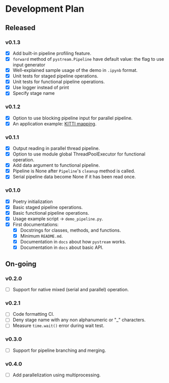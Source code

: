 # Development Plan

## Released

### v0.1.3

- [x] Add built-in pipeline profiling feature.
- [x] `forward` method of `pystream.Pipeline` have default value: the flag to use input generator
- [x] Well-explained sample usage of the demo in `.ipynb` format.
- [x] Unit tests for staged pipeline operations.
- [x] Unit tests for functional pipeline operations.
- [x] Use logger instead of print
- [x] Specify stage name

### v0.1.2

- [x] Option to use blocking pipeline input for parallel pipeline.
- [x] An application example: [KITTI mapping](https://github.com/MukhlasAdib/KITTI_Mapping).

### v0.1.1

- [x] Output reading in parallel thread pipeline.
- [x] Option to use module global ThreadPoolExecutor for functional operation.
- [x] Add data argument to functional pipeline.
- [x] Pipeline is None after `Pipeline`'s `cleanup` method is called.
- [x] Serial pipeline data become None if it has been read once.

### v0.1.0

- [x] Poetry initialization
- [x] Basic staged pipeline operations.
- [x] Basic functional pipeline operations.
- [x] Usage example script -> `demo_pipeline.py`.
- [x] First documentations:
  - [x] Docstrings for classes, methods, and functions.
  - [x] Minimum `README.md`.
  - [x] Documentation in `docs` about how `pystream` works.
  - [x] Documentation in `docs` about basic API.

## On-going

### v0.2.0

- [ ] Support for native mixed (serial and parallel) operation.

### v0.2.1

- [ ] Code formatting CI.
- [ ] Deny stage name with any non alphanumeric or "_" characters.
- [ ] Measure `time.wait()` error during wait test.

### v0.3.0

- [ ] Support for pipeline branching and merging.

### v0.4.0

- [ ] Add parallelization using multiprocessing.
